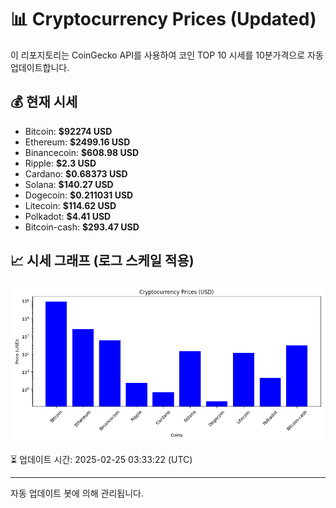 
# 📊 Cryptocurrency Prices (Updated)

이 리포지토리는 CoinGecko API를 사용하여 코인 TOP 10 시세를 10분가격으로 자동 업데이트합니다.

## 💰 현재 시세
- Bitcoin: **$92274 USD**
- Ethereum: **$2499.16 USD**
- Binancecoin: **$608.98 USD**
- Ripple: **$2.3 USD**
- Cardano: **$0.68373 USD**
- Solana: **$140.27 USD**
- Dogecoin: **$0.211031 USD**
- Litecoin: **$114.62 USD**
- Polkadot: **$4.41 USD**
- Bitcoin-cash: **$293.47 USD**

## 📈 시세 그래프 (로그 스케일 적용)
![Crypto Prices](crypto_prices.png)

⏳ 업데이트 시간: 2025-02-25 03:33:22 (UTC)

---
자동 업데이트 봇에 의해 관리됩니다.

